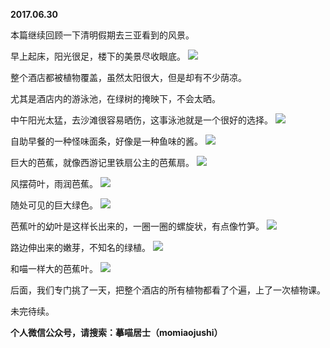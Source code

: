 
          
**2017.06.30**

本篇继续回顾一下清明假期去三亚看到的风景。

早上起床，阳光很足，楼下的美景尽收眼底。
![](http://wx3.sinaimg.cn/large/627d9660ly1fh2t9bl2uvj20yg0mz45w.jpg)


整个酒店都被植物覆盖，虽然太阳很大，但是却有不少荫凉。

尤其是酒店内的游泳池，在绿树的掩映下，不会太晒。

中午阳光太猛，去沙滩很容易晒伤，这事泳池就是一个很好的选择。
![](http://wx3.sinaimg.cn/large/627d9660ly1fh2t9cakvvj20yg0mz0xl.jpg)


自助早餐的一种怪味面条，好像是一种鱼味的酱。
![](http://wx3.sinaimg.cn/large/627d9660ly1fh2t9d1pe3j20yg0mz412.jpg)


巨大的芭蕉，就像西游记里铁扇公主的芭蕉扇。
![](http://wx3.sinaimg.cn/large/627d9660ly1fh2t9cvfbwj20yg0mzq9j.jpg)


风摆荷叶，雨润芭蕉。
![](http://wx3.sinaimg.cn/large/627d9660ly1fh2t9bbqtbj20yg0mztgc.jpg)


随处可见的巨大绿色。
![](http://wx3.sinaimg.cn/large/627d9660ly1fh2t9bz6t7j20yg0mzdp4.jpg)


芭蕉叶的幼叶是这样长出来的，一圈一圈的螺旋状，有点像竹笋。
![](http://wx3.sinaimg.cn/large/627d9660ly1fh2t9cgdw9j20yg0mztaz.jpg)


路边伸出来的嫩芽，不知名的绿植。
![](http://wx3.sinaimg.cn/large/627d9660ly1fh2t9c4b93j20yg0mzjt4.jpg)


和喵一样大的芭蕉叶。
![](http://wx3.sinaimg.cn/large/627d9660ly1fh2t9cow76j20yg0mzaer.jpg)


后面，我们专门挑了一天，把整个酒店的所有植物都看了个遍，上了一次植物课。

未完待续。


**个人微信公众号，请搜索：摹喵居士（momiaojushi）**

        